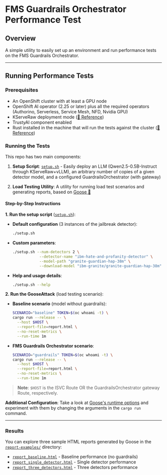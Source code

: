 # FMS Guardrails Orchestrator Performance Test

## Overview
A simple utility to easily set up an environment and run performance tests on the FMS Guardrails Orchestrator.

---

## Running Performance Tests

### Prerequisites
- An OpenShift cluster with at least a GPU node
- OpenShift AI operator (2.25 or later) plus all the required operators (Authorino, Serverless, Service Mesh, NFD, Nvidia GPU)
- KServeRaw deployment mode ([📖 Reference](https://access.redhat.com/solutions/7078183))
- TrustyAI component enabled
- Rust installed in the machine that will run the tests against the cluster ([📖 Reference](https://www.rust-lang.org/tools/install))

### Running the Tests

This repo has two main components:

1. **Setup Script**: [`setup.sh`](./setup.sh) - Easily deploy an LLM (Qwen2.5-0.5B-Instruct through KServeRaw+vLLM), an arbitrary number of copies of a given detector model, and a configured GuardrailsOrchestrator (with gateway)

2. **Load Testing Utility**: A utility for running load test scenarios and generating reports, based on [Goose 🪿](https://book.goose.rs/)

#### Step-by-Step Instructions

**1. Run the setup script** ([`setup.sh`](./setup.sh)):

   - **Default configuration** (3 instances of the jailbreak detector):
     ```bash
     ./setup.sh
     ```

   - **Custom parameters**:
     ```bash
     ./setup.sh --num-detectors 2 \
                 --detector-name "ibm-hate-and-profanity-detector" \
                 --model-path "granite-guardian-hap-38m" \
                 --download-model "ibm-granite/granite-guardian-hap-38m"
     ```

   - **Help and usage details**:
     ```bash
     ./setup.sh --help
     ```

**2. Run the GooseAttack** (load testing scenario):

   - **Baseline scenario** (model without guardrails):
     ```bash
     SCENARIO="baseline" TOKEN=$(oc whoami -t) \
     cargo run --release -- \
       --host $HOST \
       --report-file=report.html \
       --no-reset-metrics \
       --run-time 1m
     ```

   - **FMS Guardrails Orchestrator scenario**:
     ```bash
     SCENARIO="guardrails" TOKEN=$(oc whoami -t) \
     cargo run --release -- \
       --host $HOST \
       --report-file=report.html \
       --no-reset-metrics \
       --run-time 1m
     ```

   > **Note**: `$HOST` is the ISVC Route OR the GuardrailsOrchestrator gateway Route, respectively.

**Additional Configuration**: Take a look at [Goose's runtime options](https://book.goose.rs/getting-started/runtime-options.html) and experiment with them by changing the arguments in the `cargo run` command.

---

### Results

You can explore three sample HTML reports generated by Goose in the [`report-examples/`](./report-examples) directory:

- [`report_baseline.html`](./report-examples/report_baseline.html) - Baseline performance (no guardrails)
- [`report_single_detector.html`](./report-examples/report_single_detector.html) - Single detector performance
- [`report_three_detectors.html`](./report-examples/report_three_detectors.html) - Three detectors performance